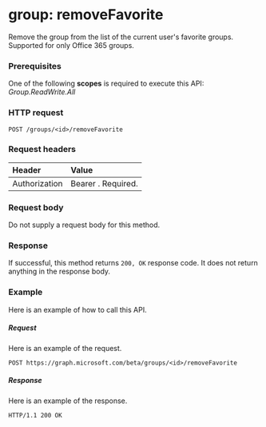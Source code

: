 # group: removeFavorite
Remove the group from the list of the current user's favorite groups. Supported for only Office 365 groups.

### Prerequisites
One of the following **scopes** is required to execute this API: *Group.ReadWrite.All*
### HTTP request
<!-- { "blockType": "ignored" } -->
```http
POST /groups/<id>/removeFavorite
```
### Request headers
| Header       | Value |
|:---------------|:--------|
| Authorization  | Bearer <token>. Required.  |

### Request body
Do not supply a request body for this method.
### Response
If successful, this method returns `200, OK` response code. It does not return anything in the response body.

### Example
Here is an example of how to call this API.
##### Request
Here is an example of the request.
<!-- {
  "blockType": "request",
  "name": "group_removefavorite"
}-->
```http
POST https://graph.microsoft.com/beta/groups/<id>/removeFavorite
```

##### Response
Here is an example of the response.
<!-- {
  "blockType": "response",
  "truncated": false,
  "@odata.type": "microsoft.graph.none"
} -->
```http
HTTP/1.1 200 OK
```

<!-- uuid: 8fcb5dbc-d5aa-4681-8e31-b001d5168d79
2015-10-25 14:57:30 UTC -->
<!-- {
  "type": "#page.annotation",
  "description": "group: removeFavorite",
  "keywords": "",
  "section": "documentation",
  "tocPath": ""
}-->